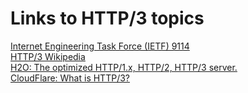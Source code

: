 <div>
    <h1>
        Links to HTTP/3 topics
    </h1>
    </div>
        <a href="https://datatracker.ietf.org/doc/html/rfc9114">Internet Engineering Task Force (IETF) 9114</a>
    </div>
    <div>
        <a href="https://en.wikipedia.org/wiki/HTTP/3">HTTP/3 Wikipedia</a>
    </div>
        <a href="https://h2o.examp1e.net/configure/http3_directives.html">H2O: The optimized HTTP/1.x, HTTP/2, HTTP/3 server.</a>
    </div>
    <div>
        <a href="https://www.cloudflare.com/learning/performance/what-is-http3/">CloudFlare: What is HTTP/3?</a>
    </div>
</div>
